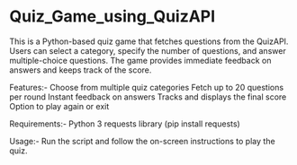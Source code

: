 # Quiz_Game_using_QuizAPI
This is a Python-based quiz game that fetches questions from the QuizAPI. Users can select a category, specify the number of questions, and answer multiple-choice questions. The game provides immediate feedback on answers and keeps track of the score.

Features:-
  Choose from multiple quiz categories
  Fetch up to 20 questions per round
  Instant feedback on answers
  Tracks and displays the final score
  Option to play again or exit

Requirements:-
  Python 3
  requests library (pip install requests)

Usage:-
  Run the script and follow the on-screen instructions to play the quiz.
